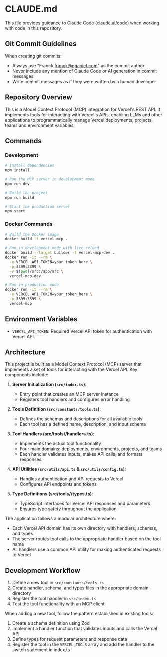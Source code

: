 # CLAUDE.md

This file provides guidance to Claude Code (claude.ai/code) when working with code in this repository.

## Git Commit Guidelines

When creating git commits:
- Always use "Franck <franck@nganiet.com>" as the commit author
- Never include any mention of Claude Code or AI generation in commit messages
- Write commit messages as if they were written by a human developer

## Repository Overview

This is a Model Context Protocol (MCP) integration for Vercel's REST API. It implements tools for interacting with Vercel's APIs, enabling LLMs and other applications to programmatically manage Vercel deployments, projects, teams and environment variables.

## Commands

### Development

```bash
# Install dependencies
npm install

# Run the MCP server in development mode
npm run dev

# Build the project
npm run build

# Start the production server
npm start
```

### Docker Commands

```bash
# Build the Docker image
docker build -t vercel-mcp .

# Run in development mode with live reload
docker build --target builder -t vercel-mcp-dev .
docker run -it --rm \
  -e VERCEL_API_TOKEN=your_token_here \
  -p 3399:3399 \
  -v $(pwd)/src:/app/src \
  vercel-mcp-dev

# Run in production mode
docker run -it --rm \
  -e VERCEL_API_TOKEN=your_token_here \
  -p 3399:3399 \
  vercel-mcp
```

## Environment Variables

- `VERCEL_API_TOKEN`: Required Vercel API token for authentication with Vercel API.

## Architecture

This project is built as a Model Context Protocol (MCP) server that implements a set of tools for interacting with the Vercel API. Key components include:

1. **Server Initialization (`src/index.ts`)**: 
   - Entry point that creates an MCP server instance
   - Registers tool handlers and configures error handling

2. **Tools Definition (`src/constants/tools.ts`)**: 
   - Defines the schemas and descriptions for all available tools
   - Each tool has a defined name, description, and input schema

3. **Tool Handlers (src/tools/<domain>/handlers.ts)**:
   - Implements the actual tool functionality
   - Four main domains: deployments, environments, projects, and teams
   - Each handler validates inputs, makes API calls, and formats responses

4. **API Utilities (`src/utils/api.ts` & `src/utils/config.ts`)**:
   - Handles authentication and API requests to Vercel
   - Configures API endpoints and tokens

5. **Type Definitions (src/tools/<domain>/types.ts)**:
   - TypeScript interfaces for Vercel API responses and parameters
   - Ensures type safety throughout the application

The application follows a modular architecture where:
- Each Vercel API domain has its own directory with handlers, schemas, and types
- The server routes tool calls to the appropriate handler based on the tool name
- All handlers use a common API utility for making authenticated requests to Vercel

## Development Workflow

1. Define a new tool in `src/constants/tools.ts`
2. Create handler, schema, and types files in the appropriate domain directory
3. Register the tool handler in `src/index.ts`
4. Test the tool functionality with an MCP client

When adding a new tool, follow the pattern established in existing tools:
1. Create a schema definition using Zod
2. Implement a handler function that validates inputs and calls the Vercel API
3. Define types for request parameters and response data
4. Register the tool in the `VERCEL_TOOLS` array and add the handler to the switch statement in index.ts